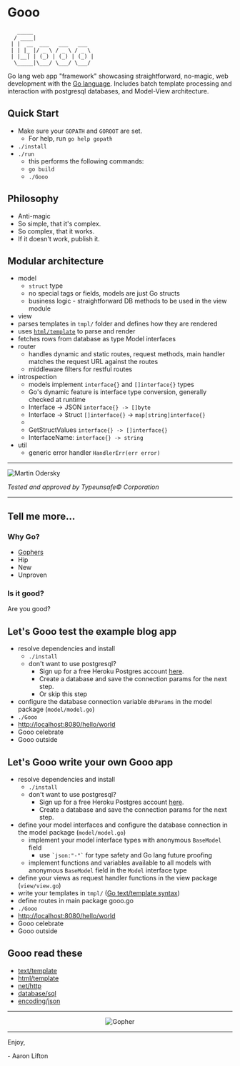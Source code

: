 # Gooo

```
   _____
  / ____|
 | |  __  ___   ___   ___
 | | |_ |/ _ \ / _ \ / _ \
 | |__| | (_) | (_) | (_) |
  \_____|\___/ \___/ \___/
```

Go lang web app "framework" showcasing straightforward, no-magic, web development with the [Go language](http://www.golang.org). Includes batch template processing and interaction with postgresql databases, and Model-View architecture.


## Quick Start
* Make sure your `GOPATH` and `GOROOT` are set.
  * For help, run `go help gopath`
* `./install`
* `./run`
  * this performs the following commands:
  * `go build`
  * `./Gooo`


## Philosophy
* Anti-magic
* So simple, that it's complex.
* So complex, that it works.
* If it doesn't work, publish it.

## Modular architecture
* model
  * `struct` type
  * no special tags or fields, models are just Go structs
  * business logic - straightforward DB methods to be used in the view module
* view
 * parses templates in `tmpl/` folder and defines how they are rendered
  * uses [`html/template`](http://golang.org/pkg/html/template/) to parse and render
  * fetches rows from database as type Model interfaces
* router
  * handles dynamic and static routes, request methods, main handler matches the request URL against the routes
  * middleware filters for restful routes
* introspection
  * models implement `interface{}` and `[]interface{}` types
  * Go's dynamic feature is interface type conversion, generally checked at runtime
  * Interface -> JSON   `interface{} -> []byte`
  * Interface -> Struct `[]interface{}` -> `map[string]interface{}`
  *
  * GetStructValues     `interface{} -> []interface{}`
  * InterfaceName:      `interface{} -> string`
* util
  * generic error handler `HandlerErr(err error)`

---

![Martin Odersky](http://i.imgur.com/jB8aa.jpg?1)

*Tested and approved by Typeunsafe&copy; Corporation*

---

## Tell me more...
### Why Go?
* [Gophers](http://golang.org/doc/gopher/frontpage.png)
* Hip
* New
* Unproven

### Is it good?
Are you good?

## Let's Gooo test the example blog app
* resolve dependencies and install
  * `./install`
  * don't want to use postgresql?
    * Sign up for a free Heroku Postgres account [here](https://postgres.heroku.com/).
    * Create a database and save the connection params for the next step.
    * Or skip this step
* configure the database connection variable `dbParams` in the model package (`model/model.go`)
* `./Gooo`
* [http://localhost:8080/hello/world](http://localhost:8080/hello/world)
* Gooo celebrate
* Gooo outside

## Let's Gooo write your own Gooo app
* resolve dependencies and install
  * `./install`
  * don't want to use postgresql?
    * Sign up for a free Heroku Postgres account [here](https://postgres.heroku.com/).
    * Create a database and save the connection params for the next step.
* define your model interfaces and configure the database connection in the model package (`model/model.go`)
  * implement your model interface types with anonymous `BaseModel` field
    * use `` `json:"-"` `` for type safety and Go lang future proofing
  * implement functions and variables available to all models with anonymous `BaseModel` field in the `Model` interface type
* define your views as request handler functions in the view package (`view/view.go`)
* write your templates in `tmpl/` ([Go text/template syntax](http://golang.org/pkg/text/template/))
* define routes in main package gooo.go
* `./Gooo`
* [http://localhost:8080/hello/world](http://localhost:8080/hello/world)
* Gooo celebrate
* Gooo outside

## Gooo read these
* [text/template](http://golang.org/pkg/text/template/)
* [html/template](http://golang.org/pkg/html/template/)
* [net/http](http://golang.org/pkg/net/http/)
* [database/sql](http://golang.org/pkg/database/sql/)
* [encoding/json](http://golang.org/pkg/encoding/json/)

- - -

<p align="center">
  <img src="http://i.imgur.com/NSscm.jpg" alt="Gopher"/>
</p>


- - -

Enjoy,

  \- Aaron Lifton
